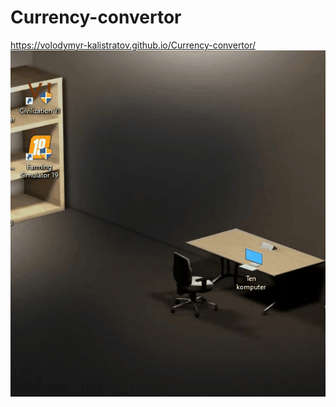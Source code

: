 # Currency-convertor
https://volodymyr-kalistratov.github.io/Currency-convertor/
![gif](https://github.com/Volodymyr-Kalistratov/Currency-convertor/blob/main/Images/Animation.gif)
